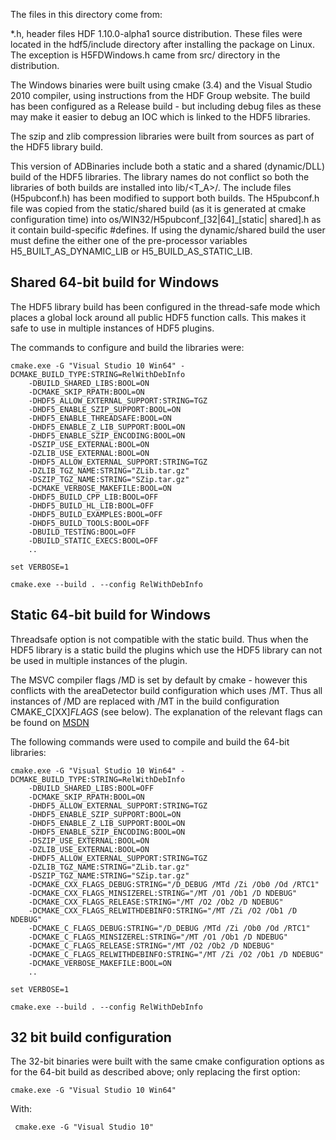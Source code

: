 The files in this directory come from:


*.h, header files HDF 1.10.0-alpha1 source distribution. These files were located in the hdf5/include directory
after installing the package on Linux.  The exception is H5FDWindows.h came from src/ directory in the
distribution. 

The Windows binaries were built using cmake (3.4) and the Visual Studio 2010 compiler, using instructions
from the HDF Group website. The build has been configured as a Release build - but including debug files
as these may make it easier to debug an IOC which is linked to the HDF5 libraries.

The szip and zlib compression libraries were built from sources as part of the HDF5 library build.

This version of ADBinaries include both a static and a shared (dynamic/DLL) build of the HDF5 libraries. The
library names do not conflict so both the libraries of both builds are installed into lib/<T_A>/. The include
files (H5pubconf.h) has been modified to support both builds. The H5pubconf.h file was copied from the
static/shared build (as it is generated at cmake configuration time) into os/WIN32/H5pubconf_[32|64]_[static|
shared].h as it contain build-specific #defines. If using the dynamic/shared build the user
must define the either one of the pre-processor variables H5_BUILT_AS_DYNAMIC_LIB or H5_BUILD_AS_STATIC_LIB. 

Shared 64-bit build for Windows
-------------------------------

The HDF5 library build has been configured in the thread-safe mode which places a global lock around
all public HDF5 function calls. This makes it safe to use in multiple instances of HDF5 plugins.

The commands to configure and build the libraries were:

    cmake.exe -G "Visual Studio 10 Win64" -DCMAKE_BUILD_TYPE:STRING=RelWithDebInfo 
        -DBUILD_SHARED_LIBS:BOOL=ON 
        -DCMAKE_SKIP_RPATH:BOOL=ON 
        -DHDF5_ALLOW_EXTERNAL_SUPPORT:STRING=TGZ 
        -DHDF5_ENABLE_SZIP_SUPPORT:BOOL=ON 
        -DHDF5_ENABLE_THREADSAFE:BOOL=ON 
        -DHDF5_ENABLE_Z_LIB_SUPPORT:BOOL=ON  
        -DHDF5_ENABLE_SZIP_ENCODING:BOOL=ON 
        -DSZIP_USE_EXTERNAL:BOOL=ON 
        -DZLIB_USE_EXTERNAL:BOOL=ON 
        -DHDF5_ALLOW_EXTERNAL_SUPPORT:STRING=TGZ 
        -DZLIB_TGZ_NAME:STRING="ZLib.tar.gz" 
        -DSZIP_TGZ_NAME:STRING="SZip.tar.gz" 
        -DCMAKE_VERBOSE_MAKEFILE:BOOL=ON 
        -DHDF5_BUILD_CPP_LIB:BOOL=OFF 
        -DHDF5_BUILD_HL_LIB:BOOL=OFF 
        -DHDF5_BUILD_EXAMPLES:BOOL=OFF 
        -DHDF5_BUILD_TOOLS:BOOL=OFF 
        -DBUILD_TESTING:BOOL=OFF 
        -DBUILD_STATIC_EXECS:BOOL=OFF 
        ..
    
    set VERBOSE=1
    
    cmake.exe --build . --config RelWithDebInfo


Static 64-bit build for Windows
-------------------------------

Threadsafe option is not compatible with the static build. Thus when the HDF5 library is a static build 
the plugins which use the HDF5 library can not be used in multiple instances of the plugin.

The MSVC compiler flags /MD is set by default by cmake - however this conflicts with the 
areaDetector build configuration which uses /MT. Thus all instances of /MD are replaced with
/MT in the build configuration CMAKE_C[XX]_FLAGS_<config> (see below). The explanation of the
relevant flags can be found on [MSDN](http://msdn.microsoft.com/en-us/library/2kzt1wy3%28v=vs.100%29.aspx)

The following commands were used to compile and build the 64-bit libraries:
 
    cmake.exe -G "Visual Studio 10 Win64" -DCMAKE_BUILD_TYPE:STRING=RelWithDebInfo 
        -DBUILD_SHARED_LIBS:BOOL=OFF 
        -DCMAKE_SKIP_RPATH:BOOL=ON 
        -DHDF5_ALLOW_EXTERNAL_SUPPORT:STRING=TGZ 
        -DHDF5_ENABLE_SZIP_SUPPORT:BOOL=ON 
        -DHDF5_ENABLE_Z_LIB_SUPPORT:BOOL=ON 
        -DHDF5_ENABLE_SZIP_ENCODING:BOOL=ON 
        -DSZIP_USE_EXTERNAL:BOOL=ON 
        -DZLIB_USE_EXTERNAL:BOOL=ON  
        -DHDF5_ALLOW_EXTERNAL_SUPPORT:STRING=TGZ 
        -DZLIB_TGZ_NAME:STRING="ZLib.tar.gz" 
        -DSZIP_TGZ_NAME:STRING="SZip.tar.gz" 
        -DCMAKE_CXX_FLAGS_DEBUG:STRING="/D_DEBUG /MTd /Zi /Ob0 /Od /RTC1"
        -DCMAKE_CXX_FLAGS_MINSIZEREL:STRING="/MT /O1 /Ob1 /D NDEBUG"
        -DCMAKE_CXX_FLAGS_RELEASE:STRING="/MT /O2 /Ob2 /D NDEBUG"
        -DCMAKE_CXX_FLAGS_RELWITHDEBINFO:STRING="/MT /Zi /O2 /Ob1 /D NDEBUG"
        -DCMAKE_C_FLAGS_DEBUG:STRING="/D_DEBUG /MTd /Zi /Ob0 /Od /RTC1"
        -DCMAKE_C_FLAGS_MINSIZEREL:STRING="/MT /O1 /Ob1 /D NDEBUG"
        -DCMAKE_C_FLAGS_RELEASE:STRING="/MT /O2 /Ob2 /D NDEBUG"
        -DCMAKE_C_FLAGS_RELWITHDEBINFO:STRING="/MT /Zi /O2 /Ob1 /D NDEBUG"
        -DCMAKE_VERBOSE_MAKEFILE:BOOL=ON
        ..
    
    set VERBOSE=1
    
    cmake.exe --build . --config RelWithDebInfo


32 bit build configuration
--------------------------

The 32-bit binaries were built with the same cmake configuration options as for the 64-bit build
as described above; only replacing the first option:

    cmake.exe -G "Visual Studio 10 Win64"

With:

     cmake.exe -G "Visual Studio 10"



